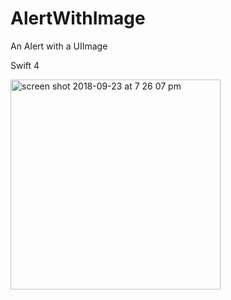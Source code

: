 # AlertWithImage
An Alert with a UIImage

Swift 4

<img width="336" alt="screen shot 2018-09-23 at 7 26 07 pm" src="https://user-images.githubusercontent.com/26833905/45925300-a0ca9300-bf66-11e8-8088-1a383e75deae.png">

